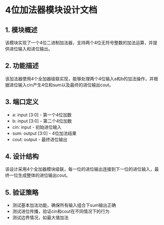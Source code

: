 # 4位加法器模块设计文档

## 1. 模块概述
该模块实现了一个4位二进制加法器，支持两个4位无符号整数的加法运算，并提供进位输入和进位输出。

## 2. 功能描述
该加法器使用4个全加器级联实现，能够处理两个4位输入a和b的加法操作，并根据进位输入cin产生4位和sum以及最终的进位输出cout。

## 3. 端口定义
- a: input [3:0] - 第一个4位加数
- b: input [3:0] - 第二个4位加数
- cin: input - 初始进位输入
- sum: output [3:0] - 4位加法结果
- cout: output - 最终进位输出

## 4. 设计结构
该设计采用4个全加器模块级联，每一位的进位输出连接到下一位的进位输入，最终一位生成整体的进位输出cout。

## 5. 验证策略
- 测试基本加法功能，确保所有输入组合下sum输出正确
- 测试进位传播，验证cin和cout在不同情况下的行为
- 测试边界情况，如最大值加法